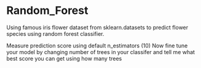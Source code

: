 # Random_Forest
Using famous iris flower dataset from sklearn.datasets to predict flower species using random forest classifier.

Measure prediction score using default n_estimators (10)
Now fine tune your model by changing number of trees in your classifer and tell me what best score you can get using how many trees
